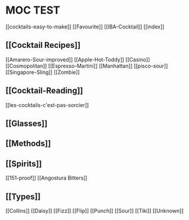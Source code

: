 # MOC TEST

[[cocktails-easy-to-make]]
[[Favourite]]
[[IBA-Cocktail]]
[[index]]

## [[Cocktail Recipes]]

[[Amarero-Sour-improved]]
[[Apple-Hot-Toddy]]
[[Casino]]
[[Cosmopolitan]]
[[Espresso-Martini]]
[[Manhattan]]
[[pisco-sour]]
[[Singapore-Sling]]
[[Zombie]]

## [[Cocktail-Reading]]

[[les-cocktails-c'est-pas-sorcier]]

## [[Glasses]]

## [[Methods]]

## [[Spirits]]

[[151-proof]]
[[Angostura Bitters]]

## [[Types]]

[[Collins]]
[[Daisy]]
[[Fizz]]
[[Flip]]
[[Punch]]
[[Sour]]
[[Tiki]]
[[Unknown]]